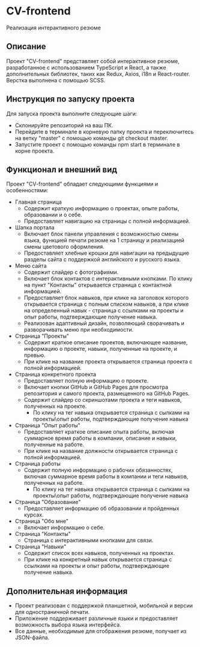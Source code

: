 # CV-frontend
Реализация интерактивного резюме
## Описание
Проект "CV-frontend" представляет собой интерактивное резюме, разработанное с использованием TypeScript и React, а также дополнительных библиотек, таких как Redux, Axios, i18n и React-router. Верстка выполнена с помощью SCSS.
## Инструкция по запуску проекта
Для запуска проекта выполните следующие шаги:
- Склонируйте репозиторий на ваш ПК.
- Перейдите в терминале в корневую папку проекта и переключитесь на ветку "master" с помощью команды git checkout master.
- Запустите проект с помощью команды npm start в терминале в корне проекта.
## Функционал и внешний вид 
Проект "CV-frontend" обладает следующими функциями и особенностями:
- Главная страница
  - Содержит краткую информацию о проектах, опыте работы, образовании и о себе.
  - Предоставляет навигацию на страницы с полной информацией.
- Шапка портала
  - Включает блок панели управления с возможностью смены языка, функцией печати резюме на 1 страницу и реализацией смены цветового оформления.
  - Предоставляет хлебные крошки для навигации на предыдущие разделы сайта с поддержкой английского и русского языка.
- Меню сайта
  - Содержит слайдер с фотографиями.
  - Включает блок контактов с интерактивными кнопками. По клику на пункт "Контакты" открывается страница с контактной информацией.
  - Предоставляет блок навыков, при клике на заголовок которого открывается страница с полным списком навыков, а при клике на определенный навык - страница с ссылками на проекты и опыт работы, подтверждающие получение навыка.
  - Реализован адаптивный дизайн, позволяющий сворачивать и разворачивать меню при необходимости.
- Страница "Проекты"
  - Содержит краткое описание проектов, включающее название, информацию о проекте, навыки, полученные на проекте, и превью.
  - При клике на название проекта открывается страница проекта с полной информацией.
- Страница конкретного проекта
  - Предоставляет полную информацию о проекте.
  - Включает кнопки GitHub и GitHub Pages для просмотра репозитория и самого проекта, размещенного на GitHub Pages.
  - Содержит слайдер со скриншотами проекта и теги навыков, полученных на проекте.
    - По клику на тег навыка открывается страница с сылками на проекты\опыт работы, подтверждающие получение навыка
- Страница "Опыт работы"
  - Предоставляет краткое описание опыта работы, включая суммарное время работы в компании, описание и навыки, полученные на работе.
  - При клике на название должности открывается страница с полной информацией.
- Страница работы
  - Содержит полную информацию о рабочих обязанностях, включая суммарное время работы в компании и теги навыков, полученных на работе.
    - По клику на тег навыка открывается страница с сылками на проекты\опыт работы, подтверждающие получение навыка
- Страница "Образование"
  - Предоставляет информацию об образовании и пройденных курсах.
- Страница "Обо мне"
  - Включает информацию о себе.
- Страница "Контакты"
  - Страница с интерактивными кнопками для связи.
- Страница "Навыки"
  - Содержит список всех навыков, полученных на проектах.
  - При клике на конкретный навык открывается страница с ссылками на проекты и опыт работы, подтверждающие получение навыка.
## Дополнительная информация
- Проект реализован с поддержкой планшетной, мобильной и версии для одностраничной печати.
- Приложение поддерживает различные языки и предоставляет возможность выбора языка интерфейса.
- Все данные, необходимые для отображения резюме, получает из JSON-файла.
  
  
